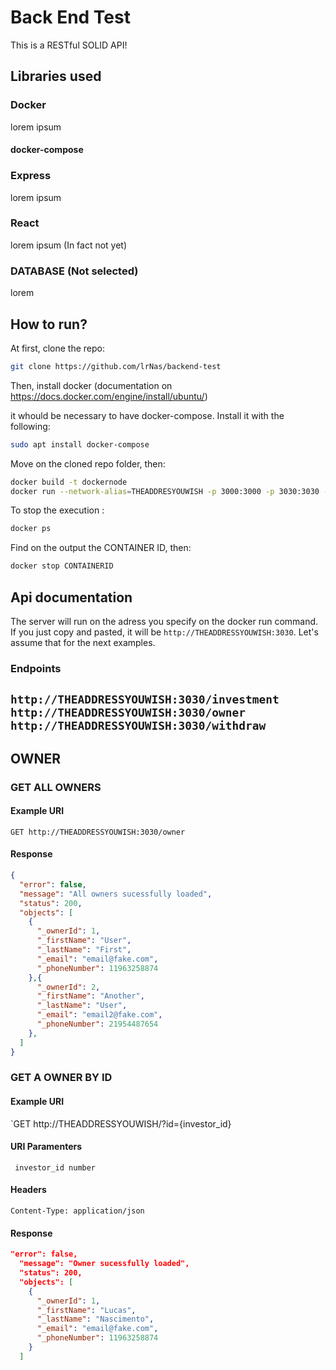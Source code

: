# Back End Test
This is a RESTful SOLID API!
## Libraries used
### Docker
lorem ipsum
#### docker-compose
### Express
lorem ipsum

### React
lorem ipsum (In fact not yet)

### DATABASE (Not selected)
lorem

## How to run?

At first, clone the repo:

```bash
git clone https://github.com/lrNas/backend-test
```
Then, install docker (documentation on https://docs.docker.com/engine/install/ubuntu/)

it whould be necessary to have docker-compose. Install it with the following:

```bash
sudo apt install docker-compose
```

Move on the cloned repo folder, then:

```bash
docker build -t dockernode 
docker run --network-alias=THEADDRESYOUWISH -p 3000:3000 -p 3030:3030 -d THENAMEYOUWISH
```

To stop the execution :
```bash
docker ps
```
Find on the output the CONTAINER ID, then:
```bash
docker stop CONTAINERID
```

## Api documentation
The server will run on the adress you specify on the docker run command. If you just copy and pasted, it will be `http://THEADDRESSYOUWISH:3030`. Let's assume that for the next examples.

### Endpoints
`http://THEADDRESSYOUWISH:3030/investment` 
`http://THEADDRESSYOUWISH:3030/owner` 
`http://THEADDRESSYOUWISH:3030/withdraw` 
---

## OWNER
### GET ALL OWNERS
#### Example URI
`GET http://THEADDRESSYOUWISH:3030/owner`

#### Response
```json
{
  "error": false,
  "message": "All owners sucessfully loaded",
  "status": 200,
  "objects": [
    {
      "_ownerId": 1,
      "_firstName": "User",
      "_lastName": "First",
      "_email": "email@fake.com",
      "_phoneNumber": 11963258874
    },{
      "_ownerId": 2,
      "_firstName": "Another",
      "_lastName": "User",
      "_email": "email2@fake.com",
      "_phoneNumber": 21954487654
    },
  ]
}
```

### GET A OWNER BY ID
#### Example URI
`GET http://THEADDRESSYOUWISH/?id={investor_id}
#### URI Paramenters
` investor_id number`
#### Headers 
`Content-Type: application/json`

#### Response
```json
"error": false,
  "message": "Owner sucessfully loaded",
  "status": 200,
  "objects": [
    {
      "_ownerId": 1,
      "_firstName": "Lucas",
      "_lastName": "Nascimento",
      "_email": "email@fake.com",
      "_phoneNumber": 11963258874
    }
  ]
```


